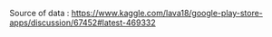 Source of data : https://www.kaggle.com/lava18/google-play-store-apps/discussion/67452#latest-469332
